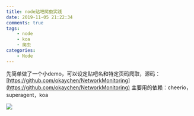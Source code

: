 ```yaml
---
title: node贴吧爬虫实践
date: 2019-11-05 21:22:34
comments: true
tags:
    - node
    - koa
    - 爬虫
categories:
    - Node
---
```

先简单做了一个小demo，可以设定贴吧名和特定页码爬取，源码：[https://github.com/okaychen/NetworkMonitoring](https://github.com/okaychen/NetworkMonitoring)
主要用的依赖：cheerio，superagent，koa

![](http://www.chenqaq.com/assets/images/node_cheerio01.png)